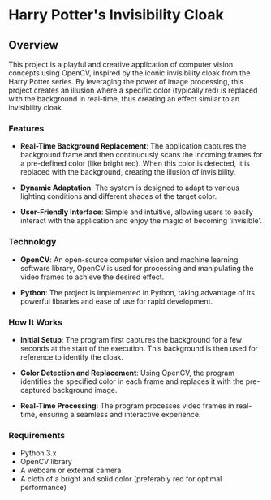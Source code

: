 # Harry Potter's Invisibility Cloak
## Overview
This project is a playful and creative application of computer vision concepts using OpenCV, inspired by the iconic invisibility cloak from the Harry Potter series. By leveraging the power of image processing, this project creates an illusion where a specific color (typically red) is replaced with the background in real-time, thus creating an effect similar to an invisibility cloak.

### Features
- **Real-Time Background Replacement**: The application captures the background frame and then continuously scans the incoming frames for a pre-defined color (like bright red). When this color is detected, it is replaced with the background, creating the illusion of invisibility.

- **Dynamic Adaptation**: The system is designed to adapt to various lighting conditions and different shades of the target color.

- **User-Friendly Interface**: Simple and intuitive, allowing users to easily interact with the application and enjoy the magic of becoming 'invisible'.

### Technology
- **OpenCV**: An open-source computer vision and machine learning software library, OpenCV is used for processing and manipulating the video frames to achieve the desired effect.

- **Python**: The project is implemented in Python, taking advantage of its powerful libraries and ease of use for rapid development.

### How It Works
- **Initial Setup**: The program first captures the background for a few seconds at the start of the execution. This background is then used for reference to identify the cloak.

- **Color Detection and Replacement**: Using OpenCV, the program identifies the specified color in each frame and replaces it with the pre-captured background image.

- **Real-Time Processing**: The program processes video frames in real-time, ensuring a seamless and interactive experience.

### Requirements
- Python 3.x
- OpenCV library
- A webcam or external camera
- A cloth of a bright and solid color (preferably red for optimal performance)
